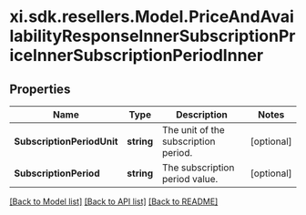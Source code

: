 # xi.sdk.resellers.Model.PriceAndAvailabilityResponseInnerSubscriptionPriceInnerSubscriptionPeriodInner

## Properties

Name | Type | Description | Notes
------------ | ------------- | ------------- | -------------
**SubscriptionPeriodUnit** | **string** | The unit of the subscription period. | [optional] 
**SubscriptionPeriod** | **string** | The subscription period value. | [optional] 

[[Back to Model list]](../README.md#documentation-for-models) [[Back to API list]](../README.md#documentation-for-api-endpoints) [[Back to README]](../README.md)

